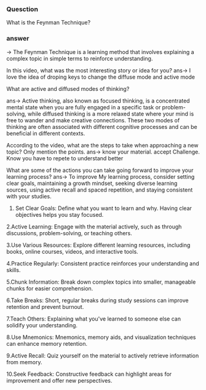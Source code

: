 

### Quesction
What is the Feynman Technique? 

### answer
-> The Feynman Technique is a learning method that involves explaining a complex topic in simple terms to reinforce understanding.

In this video, what was the most interesting story or idea for you?
 ans-> I love the idea of droping keys to change the diffuse mode and active mode 

What are active and diffused modes of thinking?

ans-> Active thinking, also known as focused thinking, is a concentrated mental state when you are fully engaged in a specific task or problem-solving, 
while diffused thinking is a more relaxed state where your mind is free to wander and make creative connections. These two modes of thinking are often 
associated with different cognitive processes and can be beneficial in different contexts.

According to the video, what are the steps to take when approaching a new topic? Only mention the points.
ans->
     know your material.
     accept Challenge.
     Know you have to repete to understand better 

What are some of the actions you can take going forward to improve your learning process?
ans-> To improve My learning process, consider setting clear goals, maintaining a growth mindset, seeking diverse learning sources, 
using active recall and spaced repetition, and staying consistent with your studies.

 1. Set Clear Goals: Define what you want to learn and why. Having clear objectives helps you stay focused.

 2.Active Learning: Engage with the material actively, such as through discussions, problem-solving, or teaching others.

 3.Use Various Resources: Explore different learning resources, including books, online courses, videos, and interactive tools.

 4.Practice Regularly: Consistent practice reinforces your understanding and skills.

 5.Chunk Information: Break down complex topics into smaller, manageable chunks for easier comprehension.

 6.Take Breaks: Short, regular breaks during study sessions can improve retention and prevent burnout.

 7.Teach Others: Explaining what you've learned to someone else can solidify your understanding.

 8.Use Mnemonics: Mnemonics, memory aids, and visualization techniques can enhance memory retention.

 9.Active Recall: Quiz yourself on the material to actively retrieve information from memory.

 10.Seek Feedback: Constructive feedback can highlight areas for improvement and offer new perspectives.
